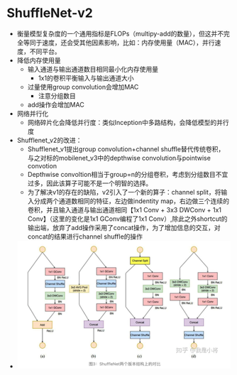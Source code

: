 # ShuffleNet-v2

* 衡量模型复杂度的一个通用指标是FLOPs（multipy-add的数量），但这并不完全等同于速度，还会受其他因素影响，比如：内存使用量（MAC），并行速度，不同平台。
* 降低内存使用量
  * 输入通道与输出通道数目相同最小化内存使用量
    * 1x1的卷积平衡输入与输出通道大小
  * 过量使用group convolution会增加MAC
    * 注意分组数目
  * add操作会增加MAC
* 网络并行化
  * 网络碎片化会降低并行度：类似Inception中多路结构，会降低模型的并行度
* Shufflenet_v2的改进：
  * Shufflenet_v1提出group convolution+channel shuffle替代传统卷积，与之对标的mobilenet_v3中的depthwise convolution与pointwise convotion
  * Depthwise convoltion相当于group=n的分组卷积，考虑到分组数目不宜过多，因此该算子可能不是一个明智的选择。
  * 为了解决v1的存在的缺陷，v2引入了一个新的算子：channel split，将输入分成两个通道数相同的特征，左边做indentity map，右边做三个连续的卷积，并且输入通道与输出通道相同【1x1 Conv + 3x3 DWConv + 1x1 Conv】（这里的变化是1x1 GConv编程了1x1 Conv）,除此之外shortcut的输出端，放弃了add操作采用了concat操作，为了增加信息的交互，对concat的结果进行channel shuffle的操作
* ![shufflenet](shufflenet_v2.assets/shufflenet.png)

